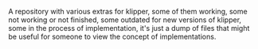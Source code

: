A repository with various extras for klipper, some of them working, some not
working or not finished, some outdated for new versions of klipper, some in
the process of implementation, it's just a dump of files that might be useful
for someone to view the concept of implementations.
